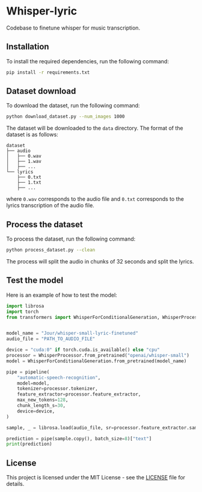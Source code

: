 # Whisper-lyric

Codebase to finetune whisper for music transcription.

## Installation

To install the required dependencies, run the following command:

```bash
pip install -r requirements.txt
```

## Dataset download

To download the dataset, run the following command:

```bash
python download_dataset.py --num_images 1000
```

The dataset will be downloaded to the `data` directory.
The format of the dataset is as follows:

```
dataset
├── audio
│   ├── 0.wav
│   ├── 1.wav
│   ├── ...
└── lyrics
    ├── 0.txt
    ├── 1.txt
    ├── ...
```

where `0.wav` corresponds to the audio file and `0.txt` corresponds to the lyrics transcription of the audio file.

## Process the dataset

To process the dataset, run the following command:

```bash
python process_dataset.py --clean
```

The process will split the audio in chunks of 32 seconds and split the lyrics.

## Test the model

Here is an example of how to test the model:

```py
import librosa
import torch
from transformers import WhisperForConditionalGeneration, WhisperProcessor, pipeline


model_name = "Jour/whisper-small-lyric-finetuned"
audio_file = "PATH_TO_AUDIO_FILE"

device = "cuda:0" if torch.cuda.is_available() else "cpu"
processor = WhisperProcessor.from_pretrained("openai/whisper-small")
model = WhisperForConditionalGeneration.from_pretrained(model_name)

pipe = pipeline(
    "automatic-speech-recognition",
    model=model,
    tokenizer=processor.tokenizer,
    feature_extractor=processor.feature_extractor,
    max_new_tokens=128,
    chunk_length_s=30,
    device=device,
)

sample, _ = librosa.load(audio_file, sr=processor.feature_extractor.sampling_rate)

prediction = pipe(sample.copy(), batch_size=8)["text"]
print(prediction)
```

## License

This project is licensed under the MIT License - see the [LICENSE](LICENSE) file for details.